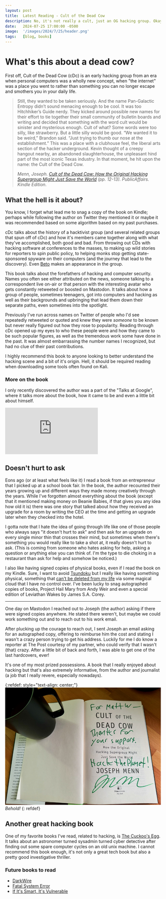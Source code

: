 ```yaml
---
layout: post
title:  Latest Reading - Cult of the Dead Cow
description: No, it's not really a cult, just an OG hacking group. Okay, maybe a cult (but not really, I swear).
date:   2024-07-25 17:00:00 -0500
image:  '/images/2024/7/25/header.png'
tags:   [blog, books]
---
```


# What's this about a dead cow?

First off, Cult of the Dead Cow (cDc) is an early hacking group from an era when personal computers was a wholly new concept, when "the internet" was a place you went to rather than something you can no longer escape and smothers you in your daily life. 

> Still, they wanted to be taken seriously. And the name Pan-Galactic Entropy didn’t sound menacing enough to be cool. It was too Hitchhiker’s Guide nerdy. They kicked around possible new names for their effort to tie together their small community of bulletin boards and writing and decided that something with the word cult would be sinister and mysterious enough. Cult of what? Some words were too silly, like strawberry. But a little silly would be good. “We wanted it to be weird,” Brandon said. “Just trying to thumb our nose at the establishment.” This was a place with a clubhouse feel, the liberal arts section of the hacker underground. Kevin thought of a creepy hangout nearby, an abandoned slaughterhouse, the unpleasant hind part of the most iconic Texas industry. In that moment, he hit upon the name: the Cult of the Dead Cow.
> 
> <cite> Menn, Joseph. [Cult of the Dead Cow: How the Original Hacking Supergroup Might Just Save the World](https://www.amazon.com/Cult-Dead-Cow-Original-Supergroup/dp/154176238X) (pp. 12-13). PublicAffairs. Kindle Edition. </cite>

## What the hell is it about?

You know, I forget what lead me to snag a copy of the book on Kindle; perhaps while following the author on Twitter they mentioned it or maybe it was recommended based on some algorithm based on my past purchases.

cDc talks about the history of a hacktivist group (and several related groups that spun off of cDc) and how it's members came together along with what they've accomplished, both good and bad. From throwing out CDs with hacking software at conferences to the masses, to making up wild stories for reporters to spin public policy, to helping monks stop getting state-sponsored spyware on their computers (and the journey that lead to the discovery). Even [Beto](https://betoorourke.com/) makes an appearance in the group.

This book talks about the forefathers of hacking and computer security. Names you often see either attributed on the news, someone talking to a correspondent live on-air or that person with the interesting avatar who gets constantly retweeted or boosted on Mastodon. It talks about how a group of people, sometimes teenagers, got into computers and hacking as well as their backgrounds and upbringing that lead them down their separate paths, even sometimes into the spotlight.

Previously I've run across names on Twitter of people who I'd see repeatedly retweeted or quoted and knew they were *someone* to be known but never really figured out how they rose to popularity. Reading through cDc opened up my eyes to who these people were and how they came to be such popular figures, as well as the tremendous work some have done in the past. It was almost embarrassing the number names I recognized, but had no clue of their past contributions.

I highly recommend this book to anyone looking to better understand the hacking scene and a bit of it's origin. Hell, it should be required reading when downloading some tools often found on Kali.

### More on the book
I only recently discovered the author was a part of the "Talks at Google", where it talks more about the book, how it came to be and even a little bit about himself.

<p><iframe src="https://www.youtube.com/embed/QvZuAwLIsEo" frameborder="0" allowfullscreen></iframe></p>

## Doesn't hurt to ask
Eons ago (or at least what feels like it) I read a book from an entrepreneur that I picked up at a school book fair. In the book, the author recounted their years growing up and different ways they made money creatively through the years. While I've forgotten almost everything about the book (except that it mentioned making money on Beanie Babies, if that gives you any idea how old it is) there was one story that talked about how they received an upgrade for a room by writing the CEO at the time and getting an upgrade later when they checked into the hotel. 

I gotta note that I hate the idea of going through life like one of those people who always says "it doesn't hurt to ask" and then ask for an upgrade on every single minor thin that crosses their mind, but sometimes when there's something you would really like to take a shot at, it really doesn't hurt to ask. (This is coming from someone who hates asking for help, asking a question or anything else you can think of. I'm the type to die choking in a restaurant than ask for help and somehow be noticed.) 

I also like having signed copies of physical books, even if I read the book on my Kindle. Sure, I want to avoid [Tsundoku](https://en.wikipedia.org/wiki/Tsundoku) but I really like having something physical, something that [can't be deleted from my life](https://www.nytimes.com/2009/07/18/technology/companies/18amazon.html) via some magical cloud that I have no control over. I've been lucky to snag autographed copies of books, Project Hail Mary from Andy Weir and even a special edition of Leviathan Wakes by James S.A. Corey.

* * *

One day on Mastodon I reached out to Joseph (the author) asking if there were signed copies anywhere. He stated there weren't, but maybe we could work something out and to reach out to his work email.

After plucking up the courage to reach out, I sent Joseph an email asking for an autographed copy, offering to reimburse him the cost and stating I wasn't a crazy person trying to get his address. Luckily for me I do know a reporter at The Post courtesy of my partner, who could verify that I wasn't (that) crazy. After a little bit of back and forth, I was able to get one of the last hardcovers, ever!

It's one of my most prized possessions. A book that I really enjoyed about hacking but that's also extremely informative, from the author and journalist (a job that I really revere, especially nowadays).

{:refdef: style="text-align: center;"}
![CDC Signed](/images/2024/7/25/cdc.jpg)
*Behold!*
{: refdef}

## Another great hacking book
One of my favorite books I've read, related to hacking, is [The Cuckoo's Egg](https://www.barnesandnoble.com/w/cuckoos-egg-clifford-stoll/1120046107?ean=9780307819420). It talks about an astronomer turned sysadmin turned cyber detective after finding out some spare computer cycles on an old unix machine. I cannot recommend this book enough, it's not only a great tech book but also a pretty good investigative thriller.

### Future books to read
* [DarkWire](https://www.404media.co/dark-wire-inside-a-kidnapping-planned-on-the-fbis-secret-chat-app/)
* [Fatal System Error](https://en.wikipedia.org/wiki/Fatal_System_Error)
* [If It's Smart, It's Vulnerable](https://www.ifitssmartitsvulnerable.com/)
